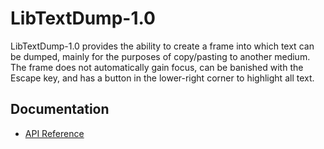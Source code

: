 # LibTextDump-1.0
LibTextDump-1.0 provides the ability to create a frame into which text can be dumped, mainly for the purposes of copy/pasting to another medium. The frame does not automatically gain focus, can be banished with the Escape key, and has a button in the lower-right corner to highlight all text.

## Documentation
- [API Reference](https://www.wowace.com/projects/libtextdump-1-0/pages/api-reference)
